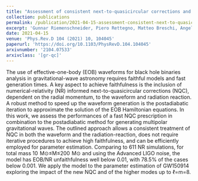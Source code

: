 ```yaml
---
title: "Assessment of consistent next-to-quasicircular corrections and post-adiabatic approximation in multipolar binary black holes waveforms"
collection: publications
permalink: /publication/2021-04-15-assessment-consistent-next-to-quasicircular
excerpt: 'Gunnar Riemenschneider, Piero Rettegno, Matteo Breschi, Angelica Albertini, Rossella Gamba, Sebastiano Bernuzzi, Alessandro Nagar'
date: 2021-04-15
venue: 'Phys.Rev.D 104 (2021) 10, 104045'
paperurl: 'https://doi.org/10.1103/PhysRevD.104.104045'
arxivnumber: '2104.07533'
arxivclass: '[gr-qc]'
---
```


The use of effective-one-body (EOB) waveforms for black hole binaries analysis in gravitational-wave astronomy requires faithful models and fast generation times. A key aspect to achieve faithfulness is the inclusion of numerical-relativity (NR) informed next-to-quasicircular corrections (NQC), dependent on the radial momentum, to the waveform and radiation reaction. A robust method to speed up the waveform generation is the postadiabatic iteration to approximate the solution of the EOB Hamiltonian equations. In this work, we assess the performances of a fast NQC prescription in combination to the postadiabatic method for generating multipolar gravitational waves. The outlined approach allows a consistent treatment of NQC in both the waveform and the radiation-reaction, does not require iterative procedures to achieve high faithfulness, and can be efficiently employed for parameter estimation. Comparing to 611 NR simulations, for total mass 10  M⊙≤M≤200  M⊙ and using the Advanced LIGO noise, the model has EOB/NR unfaithfulness well below 0.01, with 78.5% of the cases below 0.001. We apply the model to the parameter estimation of GW150914 exploring the impact of the new NQC and of the higher modes up to ℓ=m=8.

